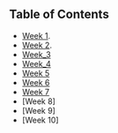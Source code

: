 ## Table of Contents

- [Week 1](./week1.md).
- [Week 2](./week2.md).
- [Week_3](./week3.md)
- [Week_4](./week4.md)
- [Week 5](./week5.md)
- [Week 6](./week6md)
- [Week 7](./week7.md)
- [Week 8]
- [Week 9]
- [Week 10]
